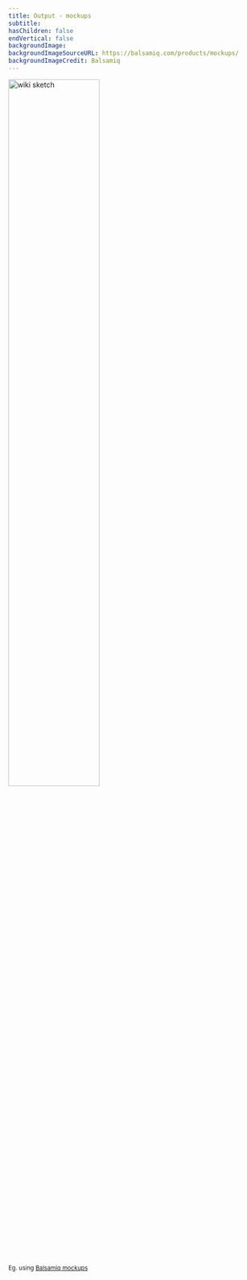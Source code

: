 ```yaml
---
title: Output - mockups
subtitle:
hasChildren: false
endVertical: false
backgroundImage: 
backgroundImageSourceURL: https://balsamiq.com/products/mockups/
backgroundImageCredit: Balsamiq
---
```

<img src="images/wiki-sketch.png" width="60%" alt="wiki sketch" />
<p><small>Eg. using <a href="https://balsamiq.com/products/mockups/">Balsamiq mockups</a></small></p>